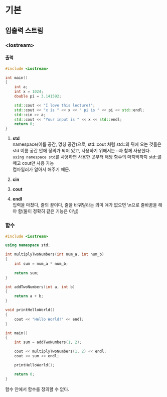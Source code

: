 # 기본
## 입출력 스트림  
### \<iostream>
#### 출력
```cpp
#include <iostream>

int main()
{
	int a;
	int x = 1024;
	double pi = 3.141592;

	std::cout << "I love this lecture!";
	std::cout << "x is " << x << " pi is " << pi << std::endl;
	std::cin >> a;
	std::cout << "Your input is " << x << std::endl;
	return 0;
}
```
1. __std__  
namespace(이름 공간, 명칭 공간)으로, std::cout 처럼 std::의 뒤에 오는 것들은 std 이름 공간 안에 정의가 되어 있고, 사용하기 위해서는 ::과 함께 사용한다.  
`using namespace std`를 사용하면 사용한 곳부터 해당 함수의 마지막까지 std::를 떼고 cout만 사용 가능  
컴파일러가 알아서 해주기 때문.  

2. __cin__

3. __cout__  

4. __endl__  
입력을 마쳤다, 줄의 끝이다, 줄을 바꿔달라는 의미
얘가 없으면 \n으로 줄바꿈을 해야 함(둘이 정확히 같은 기능은 아님)  

### 함수  
```cpp
#include <iostream>

using namespace std;

int multiplyTwoNumbers(int num_a, int num_b)
{
	int sum = num_a * num_b;
	
	return sum;
}

int addTwoNumbers(int a, int b)
{
	return a + b;
}

void printHelloWorld()
{
	cout << "Hello World!" << endl;
}

int main()
{
	int sum = addTwoNumbers(1, 2);

	cout << multiplyTwoNumbers(1, 2) << endl;
	cout << sum << endl;

	printHelloWorld();

	return 0;
}
```
함수 안에서 함수를 정의할 수 없다.  

